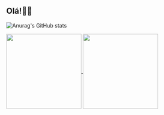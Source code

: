 <!--
**arlienebatista/arlienebatista** is a ✨ _special_ ✨ repository because its `README.md` (this file) appears on your GitHub profile.
-->
## Olá!👋😄

![Anurag's GitHub stats](https://github-readme-stats.vercel.app/api?username=arlienebatista&show_icons=true&theme=radical)

<a href="https://github.com/arlienebatista/github-readme-stats">
  <img height=200 align="center" src="https://github-readme-stats.vercel.app/api?username=arlienebatista&show_icons=true&theme=radical" />
</a>
<a href="https://github.com/arlienebatista/convoychat">
  <img height=200 align="center" src="https://github-readme-stats.vercel.app/api/top-langs?username=arlienebatista&layout=compact&langs_count=8&card_width=320" />
</a>
